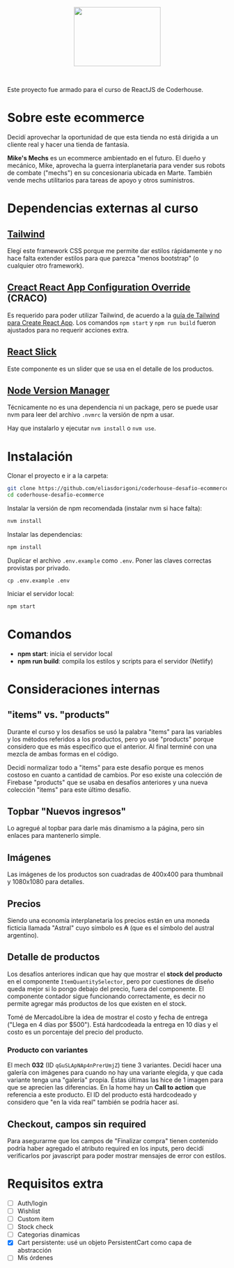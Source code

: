 <p align="center">
    <a href="https://mikes-mechs.netlify.app/" rel="nofollow" target="_blank"><img width="199" height="136" src="https://raw.githubusercontent.com/eliasdorigoni/coderhouse-desafio-ecommerce/master/public/svg/logo-vertical-dark.svg" /></a>
</p>
<br />

Este proyecto fue armado para el curso de ReactJS de Coderhouse.

# Sobre este ecommerce

Decidí aprovechar la oportunidad de que esta tienda no está dirigida a un cliente
real y hacer una tienda de fantasía.

**Mike's Mechs** es un ecommerce ambientado en el futuro. El dueño y mecánico,
Mike, aprovecha la guerra interplanetaria para vender sus robots de combate ("mechs")
en su concesionaria ubicada en Marte. También vende mechs utilitarios para tareas
de apoyo y otros suministros.

# Dependencias externas al curso

## [Tailwind](https://tailwindcss.com/)
Elegí este framework CSS porque me permite dar estilos rápidamente y no hace falta
extender estilos para que parezca "menos bootstrap" (o cualquier otro framework).

## [Creact React App Configuration Override](https://github.com/gsoft-inc/craco) (CRACO)
Es requerido para poder utilizar Tailwind, de acuerdo a la
[guía de Tailwind para Create React App](https://tailwindcss.com/docs/guides/create-react-app).
Los comandos `npm start` y `npm run build` fueron ajustados para no requerir acciones extra.

## [React Slick](https://react-slick.neostack.com/docs/get-started)
Este componente es un slider que se usa en el detalle de los productos.

## [Node Version Manager](https://github.com/nvm-sh/nvm)
Técnicamente no es una dependencia ni un package, pero se puede usar nvm para leer
del archivo `.nvmrc` la versión de npm a usar.

Hay que instalarlo y ejecutar `nvm install` o `nvm use`.


# Instalación
Clonar el proyecto e ir a la carpeta:
```bash
git clone https://github.com/eliasdorigoni/coderhouse-desafio-ecommerce
cd coderhouse-desafio-ecommerce
```
Instalar la versión de npm recomendada (instalar nvm si hace falta):
```bash
nvm install
```
Instalar las dependencias:
```bash
npm install
```
Duplicar el archivo `.env.example` como `.env`. Poner las claves correctas provistas
por privado.
```
cp .env.example .env
```
Iniciar el servidor local:
```bash
npm start
```

# Comandos
+ **npm start**: inicia el servidor local
+ **npm run build**: compila los estilos y scripts para el servidor (Netlify)


# Consideraciones internas

## "items" vs. "products"
Durante el curso y los desafíos se usó la palabra "items" para las variables y los métodos referidos a los productos, pero yo usé "products" porque considero que es más específico que el anterior. Al final terminé con una mezcla de ambas formas en el código.

Decidí normalizar todo a "items" para este desafío porque es menos costoso en cuanto a cantidad de cambios. Por eso existe una colección de Firebase "products" que se usaba en desafíos anteriores y una nueva colección "items" para este último desafío.

## Topbar "Nuevos ingresos"
Lo agregué al topbar para darle más dinamismo a la página, pero sin enlaces para mantenerlo simple.

## Imágenes
Las imágenes de los productos son cuadradas de 400x400 para thumbnail y 1080x1080 para detalles.

## Precios
Siendo una economía interplanetaria los precios están en una moneda ficticia llamada "Astral" cuyo símbolo es &#8371; (que es el símbolo del austral argentino).

## Detalle de productos
Los desafíos anteriores indican que hay que mostrar el **stock del producto** en el componente `ItemQuantitySelector`, pero por cuestiones de diseño queda mejor si lo pongo debajo del precio, fuera del componente. El componente contador sigue funcionando correctamente, es decir no permite agregar más productos de los que existen en el stock.

Tomé de MercadoLibre la idea de mostrar el costo y fecha de entrega ("Llega en 4 días por $500"). Está hardcodeada la entrega en 10 días y el costo es un porcentaje del precio del producto.

### Producto con variantes
El mech **032** (ID `qGuSLApNAp4nPrerUmjZ`) tiene 3 variantes. Decidí hacer una galería con imágenes para cuando
no hay una variante elegida, y que cada variante tenga una "galería" propia. Éstas últimas las hice de 1 imagen
para que se aprecien las diferencias.
En la home hay un **Call to action** que referencia a este producto. El ID del producto está hardcodeado y
considero que "en la vida real" también se podría hacer así.


## Checkout, campos sin required

Para asegurarme que los campos de "Finalizar compra" tienen contenido podría haber agregado el atributo required en los
inputs, pero decidí verificarlos por javascript para poder mostrar mensajes de error con estilos.

# Requisitos extra

* [ ] Auth/login
* [ ] Wishlist
* [ ] Custom item
* [ ] Stock check
* [ ] Categorias dinamicas
* [X] Cart persistente: usé un objeto PersistentCart como capa de abstracción
* [ ] Mis órdenes